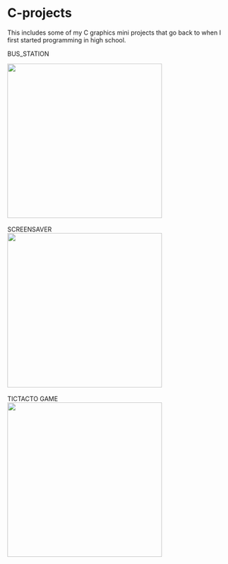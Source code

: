 # C-projects
This includes some of my C graphics mini projects that go back to when I first started programming in high school.

BUS_STATION
<p>
  <img src="https://github.com/ruchir001/C-projects/blob/master/screenshots/bus_station.PNG" width="350"/>
  <br><br>SCREENSAVER<br>
  <img src="https://github.com/ruchir001/C-projects/blob/master/screenshots/screensaver.PNG" width="350"/>
  <br><br>TICTACTO GAME<br>
  <img src="https://github.com/ruchir001/C-projects/blob/master/screenshots/tictacto.PNG" width="350"/>
</p>
